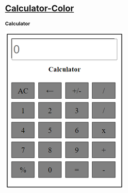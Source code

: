 # [Calculator-Color](https://www.calculator.net/)

### Calculator

![alt tag](https://github.com/Udayj5521/Calculator-html/blob/master/Calculator.png)
